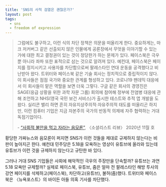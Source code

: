 ```yaml
---
title: 'SNS의 사적 검열은 괜찮은가?'
layout: post
tags: 
  - sns
  - freedom of expression
---
```


> 그럼에도 불구하고, 이런 식의 차단 정책은 의문을 떠올리게 한다. 중요하게는, 마크 저커버그 같은 선출되지 않은 인물에게 공론장에서 무엇을 이야기할 수 있는가에 대한 최고 결정권이 있는 것이 정당한가 하는 문제가 있다. 페이스북은 극우뿐 아니라 좌파 또한 표적으로 삼는 것으로 알려져 있다. 예컨대, 페이스북은 페이지를 정지시키고 사용자를 차단함으로써 팔레스타인 연대 운동을 공격했다고 비난받아 왔다. 트위터와 페이스북 같은 기술 회사는 정치적으로 중립적이지 않다. 이 회사들은 점점 국가와 중요한 관계를 형성하고 있다. 코로나19 팬데믹 대응에서 이 회사들이 맡은 역할을 보면 더욱 그렇다. 구글 같은 회사의 경영진은 SAGE(응급 상황을 위한 과학 자문 그룹) 회의에 참여해 정부에 전염병 대응에 관해 조언하고 NHS(영국 국민 보건 서비스)가 출시한 테스트와 추적 앱 개발을 도왔다. 실리콘 밸리 하면 흔히 자유지상주의적·자유주의적 태도를 떠올리곤 하지만, 이런 컴퓨터 기업은 지금 자본주의 국가의 반동적 의제에 자주 협력하는 거대 독점기업이다.
> 
> \- [“사회적 불안을 먹고 자라는 음모론”](https://socialistreview.org.uk/462/conspiracy-theories-feeding-social-malaise), 〈소셜리스트 리뷰〉 2020년 11월 호

황당한 가짜뉴스와 음모론이 퍼지면 SNS가 이런 것들을 제대로 규제하지 않는다는 비판이 높아지곤 한다. 예컨대 민주당은 5.18을 모욕하는 영상이 유튜브에 올라와 있는데 유튜브가 이런 것을 규제하지 않는다고 규탄한 바 있다.

그러나 거대 SNS 기업들은 사회에 해악적인 극우의 주장만을 단속할까? 유튜브는 과연 5.18 모욕만 규제할까? 실제로 페이스북, 유튜브, 줌은 얼마 전 팔레스타인 해방 투사의 강연 페이지를 삭제하고(페이스북), 차단하고(유튜브), 불허(줌)했다. 트위터와 페이스북은 〈뉴욕포스트〉의 바이든 아들 의혹 기사를 차단했다.